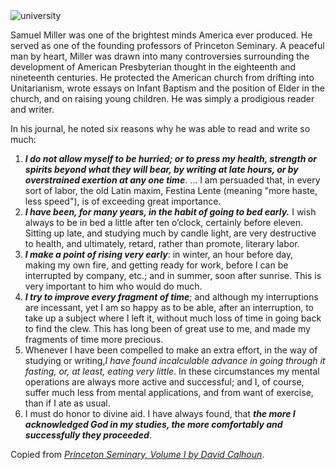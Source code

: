 <div class="postImageContainer"><img src="/blogpost/university.jpg" class="nonMovingPostimage" alt="university"></div>

Samuel Miller was one of the brightest minds America ever produced. He served as one of the founding professors of Princeton Seminary. A peaceful man by heart, Miller was drawn into many controversies surrounding the development of American Presbyterian thought in the eighteenth and nineteenth centuries. He protected the American church from drifting into Unitarianism, wrote essays on Infant Baptism and the position of Elder in the church, and on raising young children. He was simply a prodigious reader and writer.

In his journal, he noted six reasons why he was able to read and write so much:

1. <b>_I do not allow myself to be hurried; or to press my health, strength or spirits beyond what they will bear, by writing at late hours, or by overstrained exertion at any one time_</b>. … I am persuaded that, in every sort of labor, the old Latin maxim, Festina Lente (meaning "more haste, less speed"), is of exceeding great importance.
2. <b>_I have been, for many years, in the habit of going to bed early._</b> I wish always to be in bed a little after ten o’clock, certainly before eleven. Sitting up late, and studying much by candle light, are very destructive to health, and ultimately, retard, rather than promote, literary labor.
3. <b>_I make a point of rising very early_</b>: in winter, an hour before day, making my own fire, and getting ready for work, before I can be interrupted by company, etc.; and in summer, soon after sunrise. This is very important to him who would do much.
4. <b>_I try to improve every fragment of time_</b>; and although my interruptions are incessant, yet I am so happy as to be able, after an interruption, to take up a subject where I left it, without much loss of time in going back to find the clew. This has long been of great use to me, and made my fragments of time more precious.
5. Whenever I have been compelled to make an extra effort, in the way of studying or writing,_I have found incalculable advance in going through it fasting, or, at least, eating very little_. In these circumstances my mental operations are always more active and successful; and I, of course, suffer much less from mental applications, and from want of exercise, than if I ate as usual.
6. I must do honor to divine aid. I have always found, that <b>_the more I acknowledged God in my studies, the more comfortably and successfully they proceeded_</b>.

Copied from _<a href="https://amzn.to/34WBlF3" target="_blank">Princeton Seminary, Volume I by David Calhoun</a>_.
